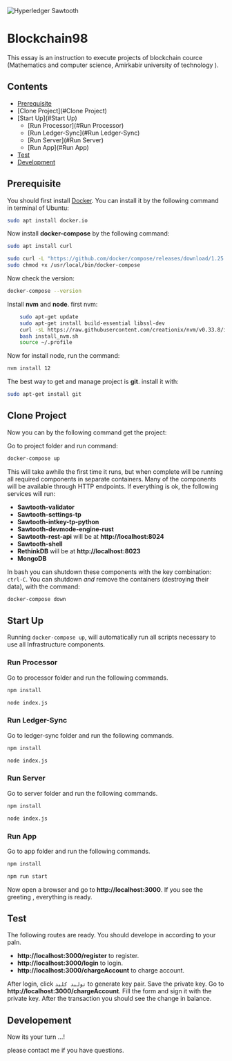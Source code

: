
![Hyperledger Sawtooth](images/sawtooth_logo_light_blue-small.png)

# Blockchain98

This essay is an instruction to execute projects of blockchain cource (Mathematics and computer science, Amirkabir university of technology ).
## Contents

- [Prerequisite](#Prerequisite)
- [Clone Project](#Clone Project)
- [Start Up](#Start Up)
  - [Run Processor](#Run Processor)
  - [Run Ledger-Sync](#Run Ledger-Sync)
  - [Run Server](#Run Server)
  - [Run App](#Run App)
- [Test](#Test)
- [Development](#development)




## Prerequisite

You should first install [Docker](https://www.docker.com/what-docker). You can install it by the following command in terminal of Ubuntu:
```bash
sudo apt install docker.io
```

Now install **docker-compose** by the following command:
```bash
sudo apt install curl
```
```bash
sudo curl -L "https://github.com/docker/compose/releases/download/1.25.4/docker-compose-$(uname -s)-$(uname -m)" -o /usr/local/bin/docker-compose
sudo chmod +x /usr/local/bin/docker-compose
```
Now check the version:
```bash
docker-compose --version
```

Install **nvm** and **node**.  first nvm:
```bash
    sudo apt-get update
    sudo apt-get install build-essential libssl-dev
	curl -sL https://raw.githubusercontent.com/creationix/nvm/v0.33.8/install.sh -o install_nvm.sh
	bash install_nvm.sh
	source ~/.profile
```
Now for install node, run the command:
```bash
nvm install 12
```

The best way to get and manage project is **git**. install it with:
```bash
sudo apt-get install git
```
##  Clone Project

Now you can by the following command get the project:

Go to project folder and run command:
```bash
docker-compose up
```
This will take awhile the first time it runs, but when complete will be running
all required components in separate containers. Many of the components will be available through HTTP endpoints. If everything is ok, the following services will run:

- **Sawtooth-validator**
- **Sawtooth-settings-tp**
- **Sawtooth-intkey-tp-python**
- **Sawtooth-devmode-engine-rust**
- **Sawtooth-rest-api** will be at **http://localhost:8024**
- **Sawtooth-shell**
- **RethinkDB** will be at **http://localhost:8023**
- **MongoDB** 

In bash you can shutdown these components with the key combination: `ctrl-C`.
You can shutdown _and_ remove the containers (destroying their data), with the
command:

```bash
docker-compose down
```
## Start Up
Running `docker-compose up`, will automatically run all scripts necessary to
use all Infrastructure components. 

### Run Processor

Go to processor folder and run the following commands.
```bash
npm install
```
```bash
node index.js
```
### Run Ledger-Sync

Go to ledger-sync folder and run the following commands.
```bash
npm install
```
```bash
node index.js
```
### Run Server

Go to server folder and run the following commands.
```bash
npm install
```
```bash
node index.js
```
### Run App

Go to app folder and run the following commands.
```bash
npm install
```
```bash
npm run start
```
Now open a browser and go to **http://localhost:3000**. If you see the greeting , everything is ready.
## Test
The following routes are ready. You should develope in according to your paln.

- **http://localhost:3000/register** to register.
- **http://localhost:3000/login** to login.
- **http://localhost:3000/chargeAccount** to charge account.

After login, click `تولید کلید` to generate key pair. Save the private key. Go to **http://localhost:3000/chargeAccount**. Fill the form and sign it with the private key. After the transaction you should see the change in balance. 

## Developement

Now its your turn ...!

please contact me if you have questions.





